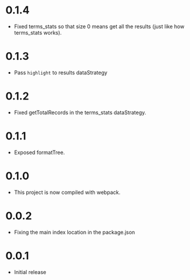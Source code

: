 ﻿# 0.1.4
* Fixed terms_stats so that size 0 means get all the results (just like how terms_stats works).

# 0.1.3
* Pass `highlight` to results dataStrategy

# 0.1.2
* Fixed getTotalRecords in the terms_stats dataStrategy.

# 0.1.1
* Exposed formatTree.

# 0.1.0
* This project is now compiled with webpack.

# 0.0.2
* Fixing the main index location in the package.json

# 0.0.1
* Initial release
